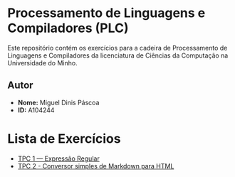 # Processamento de Linguagens e Compiladores (PLC)

Este repositório contém os exercícios para a cadeira de Processamento de Linguagens e Compiladores da licenciatura de Ciências da Computação na Universidade do Minho.

## Autor
- **Nome:** Miguel Dinis Páscoa
- **ID:** A104244

# Lista de Exercícios
- [TPC 1 — Expressão Regular](./TPC1/)
- [TPC 2 - Conversor simples de Markdown para HTML](./TPC2/)
